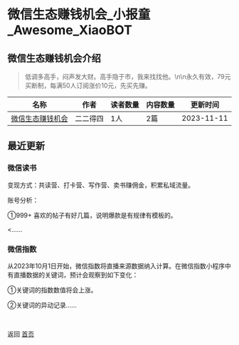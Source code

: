 # 微信生态赚钱机会_小报童_Awesome_XiaoBOT

## 微信生态赚钱机会介绍
> 低调多高手，闷声发大财。高手隐于市，我来找找他。\n\n永久有效，79元买断制，每满50人订阅涨价10元，先买先赚。  
  


|名称|作者|读者数量|内容数量|更新时间|
|---|---|---|---|---|
|[微信生态赚钱机会](https://xiaobot.net/p/xianyuxuanpin?refer=0b133df9-27dc-423b-8101-639049001c13)|二二得四|1人|2篇|2023-11-11|

## 最近更新
### 微信读书

变现方式：共读营、打卡营、写作营、卖书赚佣金，积累私域流量。

账号分析：

①999+ 喜欢的帖子有好几篇，说明爆款是有规律有模板的。

<......

### 微信指数

从2023年10月1日开始，微信指数将直播来源数据纳入计算。在微信指数小程序中有直播数据的关键词，预计会观察到如下变化：

①关键词的指数数值将会上涨。

②关键词的异动记录......


<a href="https://github.com/Reno9527/awesome-xiaobot" style="color: white; text-decoration: none;">awesome-xiaobot</a>

返回 [首页](../README.md)
